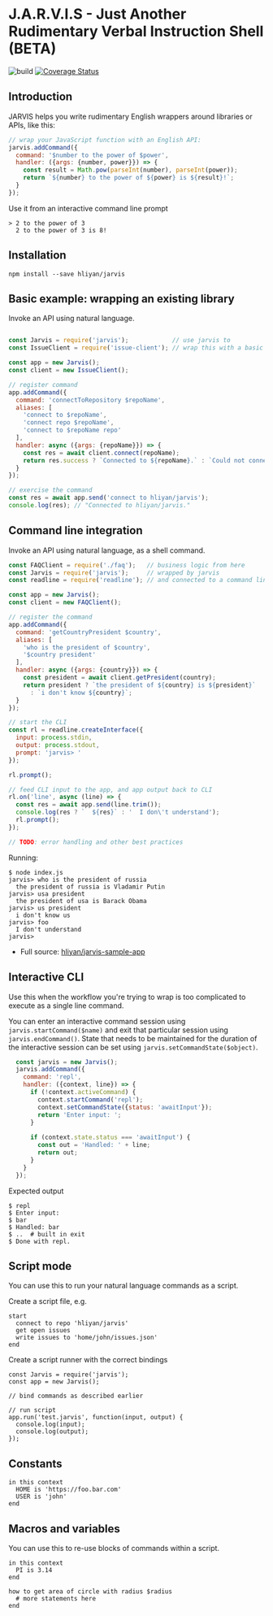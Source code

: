 # J.A.R.V.I.S - Just Another Rudimentary Verbal Instruction Shell (BETA)

![build](https://travis-ci.org/hliyan/jarvis.svg?branch=master) 
[![Coverage Status](https://coveralls.io/repos/github/hliyan/jarvis/badge.svg?branch=master)](https://coveralls.io/github/hliyan/jarvis?branch=master)

## Introduction

JARVIS helps you write rudimentary English wrappers around libraries or APIs, like this:

```javascript
// wrap your JavaScript function with an English API:
jarvis.addCommand({
  command: '$number to the power of $power',
  handler: ({args: {number, power}}) => {
    const result = Math.pow(parseInt(number), parseInt(power));
    return `${number} to the power of ${power} is ${result}!`;
  }
});
```

Use it from an interactive command line prompt

```shell
> 2 to the power of 3
  2 to the power of 3 is 8!
```

## Installation

```
npm install --save hliyan/jarvis
```

## Basic example: wrapping an existing library

Invoke an API using natural language.

```javascript

const Jarvis = require('jarvis');            // use jarvis to
const IssueClient = require('issue-client'); // wrap this with a basic english API

const app = new Jarvis();
const client = new IssueClient();

// register command
app.addCommand({
  command: 'connectToRepository $repoName',
  aliases: [
    'connect to $repoName',
    'connect repo $repoName',
    'connect to $repoName repo'
  ],
  handler: async ({args: {repoName}}) => {
    const res = await client.connect(repoName);
    return res.success ? `Connected to ${repoName}.` : `Could not connect to ${repoName}. Here's the error: ${res.error}`;
  }
});

// exercise the command
const res = await app.send('connect to hliyan/jarvis');
console.log(res); // "Connected to hliyan/jarvis."
```

## Command line integration

Invoke an API using natural language, as a shell command.

```javascript
const FAQClient = require('./faq');   // business logic from here
const Jarvis = require('jarvis');     // wrapped by jarvis 
const readline = require('readline'); // and connected to a command line

const app = new Jarvis();
const client = new FAQClient();

// register the command
app.addCommand({
  command: 'getCountryPresident $country',
  aliases: [
    'who is the president of $country',
    '$country president'
  ],
  handler: async ({args: {country}}) => {
    const president = await client.getPresident(country);
    return president ? `the president of ${country} is ${president}`
      : `i don't know ${country}`;
  }
});

// start the CLI
const rl = readline.createInterface({
  input: process.stdin,
  output: process.stdout,
  prompt: 'jarvis> '
});

rl.prompt();

// feed CLI input to the app, and app output back to CLI
rl.on('line', async (line) => {
  const res = await app.send(line.trim());
  console.log(res ? `  ${res}` : '  I don\'t understand');
  rl.prompt();
});

// TODO: error handling and other best practices
```

Running:
```shell
$ node index.js
jarvis> who is the president of russia
  the president of russia is Vladamir Putin
jarvis> usa president
  the president of usa is Barack Obama
jarvis> us president
  i don't know us
jarvis> foo
  I don't understand
jarvis> 
```

* Full source: [hliyan/jarvis-sample-app](https://github.com/hliyan/jarvis-sample-app)

## Interactive CLI

Use this when the workflow you're trying to wrap is too complicated to execute as a single line command.

You can enter an interactive command session using `jarvis.startCommand($name)` and exit that particular session using `jarvis.endCommand()`. State that needs to be maintained for the duration of the interactive session can be set using `jarvis.setCommandState($object)`.

```javascript
  const jarvis = new Jarvis();
  jarvis.addCommand({
    command: 'repl',
    handler: ({context, line}) => {
      if (!context.activeCommand) {
        context.startCommand('repl');
        context.setCommandState({status: 'awaitInput'});
        return 'Enter input: ';
      }
  
      if (context.state.status === 'awaitInput') {
        const out = 'Handled: ' + line;
        return out;
      }
    }
  });
```

Expected output
```
$ repl
$ Enter input:
$ bar
$ Handled: bar
$ ..  # built in exit
$ Done with repl.
```

## Script mode

You can use this to run your natural language commands as a script.

Create a script file, e.g.

```
start
  connect to repo 'hliyan/jarvis'
  get open issues
  write issues to 'home/john/issues.json'
end
```

Create a script runner with the correct bindings

```
const Jarvis = require('jarvis');
const app = new Jarvis();

// bind commands as described earlier

// run script
app.run('test.jarvis', function(input, output) {
  console.log(input);
  console.log(output);
});

```

## Constants

```
in this context
  HOME is 'https://foo.bar.com'
  USER is 'john'
end
```

## Macros and variables

You can use this to re-use blocks of commands within a script.

```
in this context
  PI is 3.14
end

how to get area of circle with radius $radius
  # more statements here
end
```



